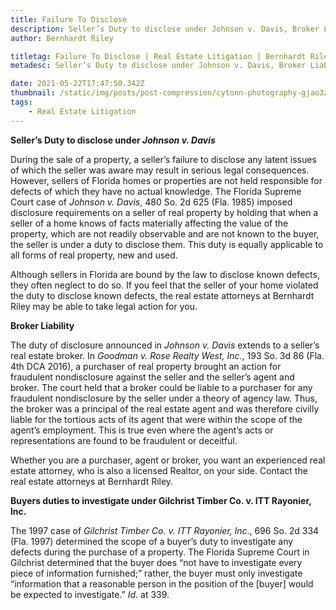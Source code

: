 ```yaml
---
title: Failure To Disclose
description: Seller’s Duty to disclose under Johnson v. Davis, Broker Liability, Buyers duties to investigate under Gilchrist Timber Co. v. ITT Rayonier, lnc.
author: Bernhardt Riley

titletag: Failure To Disclose | Real Estate Litigation | Bernhardt Riley
metadesc: Seller’s Duty to disclose under Johnson v. Davis, Broker Liability, Buyers duties to investigate under Gilchrist Timber Co. v. ITT Rayonier, lnc.

date: 2021-05-22T17:47:50.342Z
thumbnail: /static/img/posts/post-compression/cytonn-photography-gjao3ztx9gu-unsplash.webp
tags:
    - Real Estate Litigation
---
```


**Seller’s Duty to disclose under *Johnson v. Davis***

During the sale of a property, a seller’s failure to disclose any latent issues of which the seller was aware may result in serious legal consequences. However, sellers of Florida homes or properties
are not held responsible for defects of which they have no actual knowledge. The Florida Supreme Court case of *Johnson v. Davis*, 480 So. 2d 625 (Fla. 1985) imposed disclosure requirements on a
seller of real property by holding that when a seller of a home knows of facts materially affecting the value of the property, which are not readily observable and are not known to the buyer, the
seller is under a duty to disclose them.  This duty is equally applicable to all forms of real property, new and used.

Although sellers in Florida are bound by the law to disclose known defects, they often neglect to do so. If you feel that the seller of your home violated the duty to disclose known defects, the real
estate attorneys at Bernhardt Riley may be able to take legal action for you.



**Broker Liability**

The duty of disclosure announced in *Johnson v. Davis* extends to a seller’s real estate broker. In *Goodman v. Rose Realty West, Inc.*, 193 So. 3d 86 (Fla. 4th DCA 2016), a purchaser of real property
brought an action for fraudulent nondisclosure against the seller and the seller’s agent and broker. The court held that a broker could be liable to a purchaser for any fraudulent nondisclosure by the
seller under a theory of agency law. Thus, the broker was a principal of the real estate agent and was therefore civilly liable for the tortious acts of its agent that were within the scope of the
agent’s employment. This is true even where the agent’s acts or representations are found to be fraudulent or deceitful.

Whether you are a purchaser, agent or broker, you want an experienced real estate attorney, who is also a licensed Realtor, on your side. Contact the real estate attorneys at Bernhardt Riley.



**Buyers duties to investigate under Gilchrist Timber Co. v. ITT Rayonier, lnc.**

The 1997 case of *Gilchrist Timber Co. v. ITT Rayonier, lnc*., 696 So. 2d 334 (Fla. 1997) determined the scope of a buyer’s duty to investigate any defects during the purchase of a property. The
Florida Supreme Court in Gilchrist determined that the buyer does “not have to investigate every piece of information furnished;” rather, the buyer must only investigate “information that a reasonable
person in the position of the \[buyer] would be expected to investigate.” *Id*. at 339.
